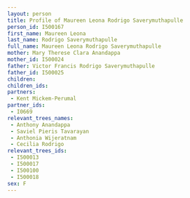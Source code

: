 ```yaml
---
layout: person
title: Profile of Maureen Leona Rodrigo Saverymuthapulle
person_id: I500167
first_name: Maureen Leona
last_name: Rodrigo Saverymuthapulle
full_name: Maureen Leona Rodrigo Saverymuthapulle
mother: Mary Therese Clara Anandappa
mother_id: I500024
father: Victor Francis Rodrigo Saverymuthapulle
father_id: I500025
children:
children_ids:
partners:
 - Kent Mickem-Perumal
partner_ids:
 - I0669
relevant_trees_names:
 - Anthony Anandappa
 - Saviel Pieris Tavarayan
 - Anthonia Wijeratnam
 - Cecilia Rodrigo
relevant_trees_ids:
 - I500013
 - I500017
 - I500100
 - I500018
sex: F
---
```



